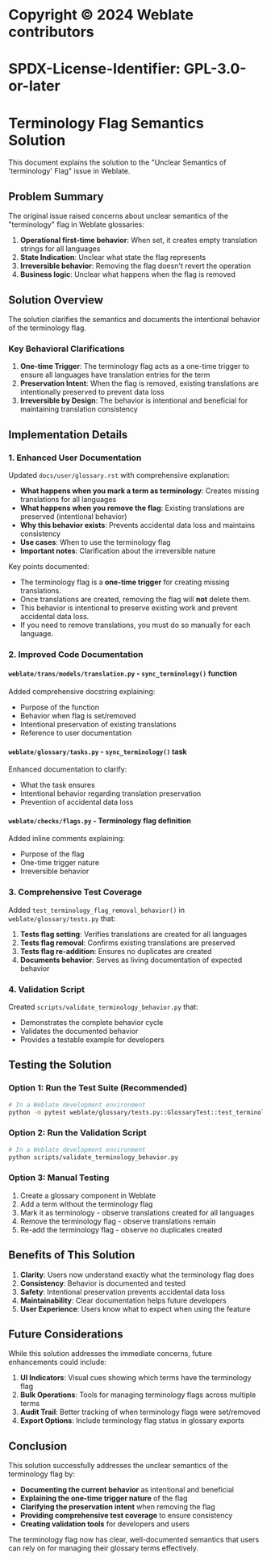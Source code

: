 # Copyright © 2024 Weblate contributors
#
# SPDX-License-Identifier: GPL-3.0-or-later

# Terminology Flag Semantics Solution

This document explains the solution to the "Unclear Semantics of 'terminology' Flag" issue in Weblate.

## Problem Summary

The original issue raised concerns about unclear semantics of the "terminology" flag in Weblate glossaries:

1. **Operational first-time behavior**: When set, it creates empty translation strings for all languages
2. **State Indication**: Unclear what state the flag represents
3. **Irreversible behavior**: Removing the flag doesn't revert the operation
4. **Business logic**: Unclear what happens when the flag is removed

## Solution Overview

The solution clarifies the semantics and documents the intentional behavior of the terminology flag.

### Key Behavioral Clarifications

1. **One-time Trigger**: The terminology flag acts as a one-time trigger to ensure all languages have translation entries for the term
2. **Preservation Intent**: When the flag is removed, existing translations are intentionally preserved to prevent data loss
3. **Irreversible by Design**: The behavior is intentional and beneficial for maintaining translation consistency

## Implementation Details

### 1. Enhanced User Documentation

Updated `docs/user/glossary.rst` with comprehensive explanation:

- **What happens when you mark a term as terminology**: Creates missing translations for all languages
- **What happens when you remove the flag**: Existing translations are preserved (intentional behavior)
- **Why this behavior exists**: Prevents accidental data loss and maintains consistency
- **Use cases**: When to use the terminology flag
- **Important notes**: Clarification about the irreversible nature

Key points documented:
* The terminology flag is a **one-time trigger** for creating missing translations.
* Once translations are created, removing the flag will **not** delete them.
* This behavior is intentional to preserve existing work and prevent accidental data loss.
* If you need to remove translations, you must do so manually for each language.

### 2. Improved Code Documentation

#### `weblate/trans/models/translation.py` - `sync_terminology()` function

Added comprehensive docstring explaining:
- Purpose of the function
- Behavior when flag is set/removed
- Intentional preservation of existing translations
- Reference to user documentation

#### `weblate/glossary/tasks.py` - `sync_terminology()` task

Enhanced documentation to clarify:
- What the task ensures
- Intentional behavior regarding translation preservation
- Prevention of accidental data loss

#### `weblate/checks/flags.py` - Terminology flag definition

Added inline comments explaining:
- Purpose of the flag
- One-time trigger nature
- Irreversible behavior

### 3. Comprehensive Test Coverage

Added `test_terminology_flag_removal_behavior()` in `weblate/glossary/tests.py` that:

1. **Tests flag setting**: Verifies translations are created for all languages
2. **Tests flag removal**: Confirms existing translations are preserved
3. **Tests flag re-addition**: Ensures no duplicates are created
4. **Documents behavior**: Serves as living documentation of expected behavior

### 4. Validation Script

Created `scripts/validate_terminology_behavior.py` that:
- Demonstrates the complete behavior cycle
- Validates the documented behavior
- Provides a testable example for developers

## Testing the Solution

### Option 1: Run the Test Suite (Recommended)

```bash
# In a Weblate development environment
python -m pytest weblate/glossary/tests.py::GlossaryTest::test_terminology_flag_removal_behavior -v
```

### Option 2: Run the Validation Script

```bash
# In a Weblate development environment
python scripts/validate_terminology_behavior.py
```

### Option 3: Manual Testing

1. Create a glossary component in Weblate
2. Add a term without the terminology flag
3. Mark it as terminology - observe translations created for all languages
4. Remove the terminology flag - observe translations remain
5. Re-add the terminology flag - observe no duplicates created

## Benefits of This Solution

1. **Clarity**: Users now understand exactly what the terminology flag does
2. **Consistency**: Behavior is documented and tested
3. **Safety**: Intentional preservation prevents accidental data loss
4. **Maintainability**: Clear documentation helps future developers
5. **User Experience**: Users know what to expect when using the feature

## Future Considerations

While this solution addresses the immediate concerns, future enhancements could include:

1. **UI Indicators**: Visual cues showing which terms have the terminology flag
2. **Bulk Operations**: Tools for managing terminology flags across multiple terms
3. **Audit Trail**: Better tracking of when terminology flags were set/removed
4. **Export Options**: Include terminology flag status in glossary exports

## Conclusion

This solution successfully addresses the unclear semantics of the terminology flag by:

- **Documenting the current behavior** as intentional and beneficial
- **Explaining the one-time trigger nature** of the flag
- **Clarifying the preservation intent** when removing the flag
- **Providing comprehensive test coverage** to ensure consistency
- **Creating validation tools** for developers and users

The terminology flag now has clear, well-documented semantics that users can rely on for managing their glossary terms effectively.
